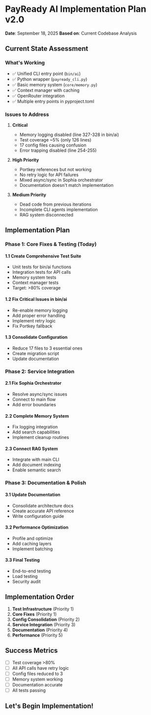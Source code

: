 # PayReady AI Implementation Plan v2.0
**Date**: September 18, 2025
**Based on**: Current Codebase Analysis

## Current State Assessment

### What's Working
- ✅ Unified CLI entry point (`bin/ai`)
- ✅ Python wrapper (`payready_cli.py`)
- ✅ Basic memory system (`core/memory.py`)
- ✅ Context manager with caching
- ✅ OpenRouter integration
- ✅ Multiple entry points in pyproject.toml

### Issues to Address
1. **Critical**
   - Memory logging disabled (line 327-328 in bin/ai)
   - Test coverage ~5% (only 126 lines)
   - 17 config files causing confusion
   - Error trapping disabled (line 254-255)

2. **High Priority**
   - Portkey references but not working
   - No retry logic for API failures
   - Mixed async/sync in Sophia orchestrator
   - Documentation doesn't match implementation

3. **Medium Priority**
   - Dead code from previous iterations
   - Incomplete CLI agents implementation
   - RAG system disconnected

## Implementation Plan

### Phase 1: Core Fixes & Testing (Today)

#### 1.1 Create Comprehensive Test Suite
- Unit tests for bin/ai functions
- Integration tests for API calls
- Memory system tests
- Context manager tests
- Target: >80% coverage

#### 1.2 Fix Critical Issues in bin/ai
- Re-enable memory logging
- Add proper error handling
- Implement retry logic
- Fix Portkey fallback

#### 1.3 Consolidate Configuration
- Reduce 17 files to 3 essential ones
- Create migration script
- Update documentation

### Phase 2: Service Integration

#### 2.1 Fix Sophia Orchestrator
- Resolve async/sync issues
- Connect to main flow
- Add error boundaries

#### 2.2 Complete Memory System
- Fix logging integration
- Add search capabilities
- Implement cleanup routines

#### 2.3 Connect RAG System
- Integrate with main CLI
- Add document indexing
- Enable semantic search

### Phase 3: Documentation & Polish

#### 3.1 Update Documentation
- Consolidate architecture docs
- Create accurate API reference
- Write configuration guide

#### 3.2 Performance Optimization
- Profile and optimize
- Add caching layers
- Implement batching

#### 3.3 Final Testing
- End-to-end testing
- Load testing
- Security audit

## Implementation Order

1. **Test Infrastructure** (Priority 1)
2. **Core Fixes** (Priority 1)
3. **Config Consolidation** (Priority 2)
4. **Service Integration** (Priority 3)
5. **Documentation** (Priority 4)
6. **Performance** (Priority 5)

## Success Metrics
- [ ] Test coverage >80%
- [ ] All API calls have retry logic
- [ ] Config files reduced to 3
- [ ] Memory system working
- [ ] Documentation accurate
- [ ] All tests passing

## Let's Begin Implementation!